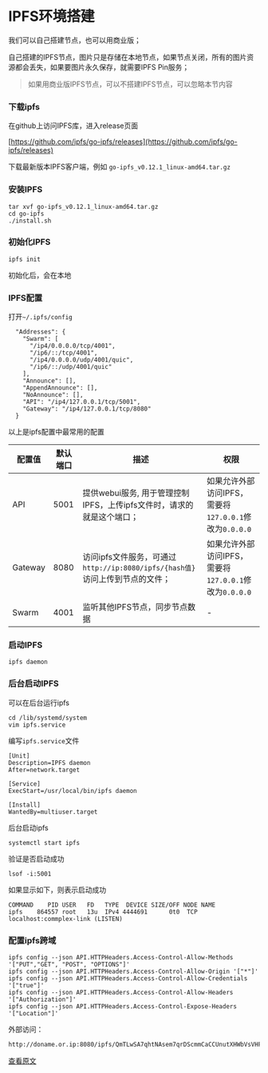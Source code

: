 # IPFS环境搭建

我们可以自己搭建节点，也可以用商业版；

自己搭建的IPFS节点，图片只是存储在本地节点，如果节点关闭，所有的图片资源都会丢失，如果要图片永久保存，就需要IPFS Pin服务；

> 如果用商业版IPFS节点，可以不搭建IPFS节点，可以忽略本节内容

### 下载ipfs

在github上访问IPFS库，进入release页面

[https://github.com/ipfs/go-ipfs/releases](https://github.com/ipfs/go-ipfs/releases)

下载最新版本IPFS客户端，例如 `go-ipfs_v0.12.1_linux-amd64.tar.gz`

### 安装IPFS

```
tar xvf go-ipfs_v0.12.1_linux-amd64.tar.gz
cd go-ipfs
./install.sh
```

### 初始化IPFS

```
ipfs init
```

初始化后，会在本地

### IPFS配置

打开`~/.ipfs/config`

```
  "Addresses": {
    "Swarm": [
      "/ip4/0.0.0.0/tcp/4001",
      "/ip6/::/tcp/4001",
      "/ip4/0.0.0.0/udp/4001/quic",
      "/ip6/::/udp/4001/quic"
    ],
    "Announce": [],
    "AppendAnnounce": [],
    "NoAnnounce": [],
    "API": "/ip4/127.0.0.1/tcp/5001",
    "Gateway": "/ip4/127.0.0.1/tcp/8080"
  }
```

以上是ipfs配置中最常用的配置

|配置值|默认端口|描述|权限|
|---|---|---|---|
|API|5001|提供webui服务, 用于管理控制IPFS，上传ipfs文件时，请求的就是这个端口；|如果允许外部访问IPFS，需要将`127.0.0.1`修改为`0.0.0.0`|
|Gateway|8080|访问ipfs文件服务，可通过`http://ip:8080/ipfs/{hash值}`访问上传到节点的文件；|如果允许外部访问IPFS，需要将`127.0.0.1`修改为`0.0.0.0`|
|Swarm|4001|监听其他IPFS节点，同步节点数据|-|

### 启动IPFS

```
ipfs daemon
```

### 后台启动IPFS

可以在后台运行ipfs

```
cd /lib/systemd/system
vim ipfs.service
```

编写`ipfs.service`文件

```
[Unit]
Description=IPFS daemon
After=network.target

[Service]
ExecStart=/usr/local/bin/ipfs daemon

[Install]
WantedBy=multiuser.target
```

后台启动ipfs

```
systemctl start ipfs
```

验证是否启动成功

```
lsof -i:5001
```

如果显示如下，则表示启动成功

```
COMMAND    PID USER   FD   TYPE  DEVICE SIZE/OFF NODE NAME
ipfs    864557 root   13u  IPv4 4444691      0t0  TCP localhost:commplex-link (LISTEN)
```

### 配置ipfs跨域

```
ipfs config --json API.HTTPHeaders.Access-Control-Allow-Methods '["PUT","GET", "POST", "OPTIONS"]'
ipfs config --json API.HTTPHeaders.Access-Control-Allow-Origin '["*"]'
ipfs config --json API.HTTPHeaders.Access-Control-Allow-Credentials '["true"]'
ipfs config --json API.HTTPHeaders.Access-Control-Allow-Headers '["Authorization"]'
ipfs config --json API.HTTPHeaders.Access-Control-Expose-Headers '["Location"]'
```

外部访问：

```bash
http://doname.or.ip:8080/ipfs/QmTLwSA7qhtNAsem7qrDScmmCaCCUnutXHWbVsVHFvSuc8/
```

[查看原文](https://fingernft-doc.fingerchar.com/zh/)
